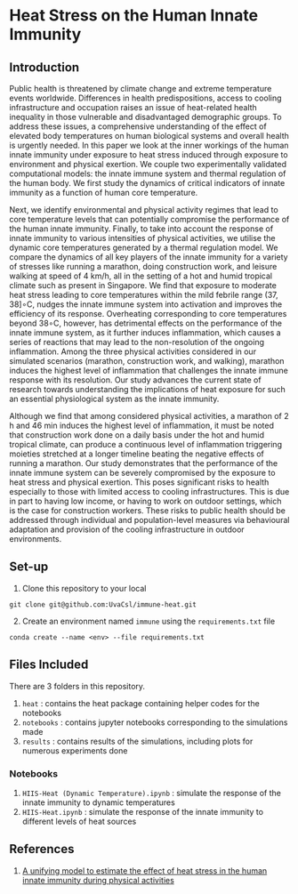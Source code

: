 # Heat Stress on the Human Innate Immunity 

## Introduction

Public health is threatened by climate change and extreme temperature events worldwide. Differences in health predispositions, access to cooling infrastructure and occupation raises an issue of heat-related health inequality in those vulnerable and disadvantaged demographic groups. To address these issues, a comprehensive understanding of the effect of elevated body temperatures on human biological systems and overall health is urgently needed. In this paper we look at the inner workings of the human innate immunity under exposure to heat stress induced through exposure to environment and physical exertion. We couple two experimentally validated computational models: the innate immune system and thermal regulation of the human body. We first study the dynamics of critical indicators of innate immunity as a function of human core temperature. 

Next, we identify environmental and physical activity regimes that lead to core temperature levels that can potentially compromise the performance of the human innate immunity. Finally, to take into account the response of innate immunity to various intensities of physical activities, we utilise the dynamic core temperatures generated by a thermal regulation model. We compare the dynamics of all key players of the innate immunity for a variety of stresses like running a marathon, doing construction work, and leisure walking at speed of 4 km/h, all in the setting of a hot and humid tropical climate such as present in Singapore. We find that exposure to moderate heat stress leading to core temperatures within the mild febrile range (37, 38]∘C, nudges the innate immune system into activation and improves the efficiency of its response. Overheating corresponding to core temperatures beyond 38∘C, however, has detrimental effects on the performance of the innate immune system, as it further induces inflammation, which causes a series of reactions that may lead to the non-resolution of the ongoing inflammation. Among the three physical activities considered in our simulated scenarios (marathon, construction work, and walking), marathon induces the highest level of inflammation that challenges the innate immune response with its resolution. Our study advances the current state of research towards understanding the implications of heat exposure for such an essential physiological system as the innate immunity. 

Although we find that among considered physical activities, a marathon of 2 h and 46 min induces the highest level of inflammation, it must be noted that construction work done on a daily basis under the hot and humid tropical climate, can produce a continuous level of inflammation triggering moieties stretched at a longer timeline beating the negative effects of running a marathon. Our study demonstrates that the performance of the innate immune system can be severely compromised by the exposure to heat stress and physical exertion. This poses significant risks to health especially to those with limited access to cooling infrastructures. This is due in part to having low income, or having to work on outdoor settings, which is the case for construction workers. These risks to public health should be addressed through individual and population-level measures via behavioural adaptation and provision of the cooling infrastructure in outdoor environments.

## Set-up

1. Clone this repository to your local
```
git clone git@github.com:UvaCsl/immune-heat.git
```
2. Create an environment named `immune` using the `requirements.txt` file

```
conda create --name <env> --file requirements.txt
```

## Files Included

There are 3 folders in this repository. 

1. `heat` : contains the heat package containing helper codes for the notebooks
2. `notebooks` : contains jupyter notebooks corresponding to the simulations made
3. `results` :  contains results of the simulations, including plots for numerous experiments done

### Notebooks
1. `HIIS-Heat (Dynamic Temperature).ipynb` : simulate the response of the innate immunity to dynamic temperatures
2. `HIIS-Heat.ipynb` : simulate the response of the innate immunity to different levels of heat sources


## References
1. [A unifying model to estimate the effect of heat stress in the human innate immunity during physical activities](https://www.nature.com/articles/s41598-021-96191-0)